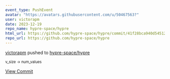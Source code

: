 ```yaml
---
event_type: PushEvent
avatar: "https://avatars.githubusercontent.com/u/50467563?"
user: victorapm
date: 2023-12-19
repo_name: hypre-space/hypre
html_url: https://github.com/hypre-space/hypre/commit/41f28bca940d545128cc027469b04ec0eb5cf66b
repo_url: https://github.com/hypre-space/hypre
---
```


<a href='https://github.com/victorapm' target='_blank'>victorapm</a> pushed to <a href='https://github.com/hypre-space/hypre' target='_blank'>hypre-space/hypre</a>

<small>v_size -> num_values</small>

<a href='https://github.com/hypre-space/hypre/commit/41f28bca940d545128cc027469b04ec0eb5cf66b' target='_blank'>View Commit</a>